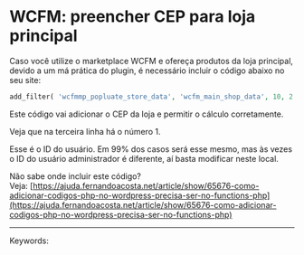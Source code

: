 # WCFM: preencher CEP para loja principal

Caso você utilize o marketplace WCFM e ofereça produtos da loja principal, devido a um má prática do plugin, é necessário incluir o código abaixo no seu site:

```php
add_filter( 'wcfmmp_popluate_store_data', 'wcfm_main_shop_data', 10, 2 ); function wcfm_main_shop_data( $settings, $id ) { if ( 1 !== intval( $id ) ) { return $settings; } $settings['address'] = array( 'street_1' => '', 'street_2' => '', 'city' => '', 'zip' => WC()->countries->get_base_postcode(), 'state' => WC()->countries->get_base_state(), 'country' => 'BR', ); return $settings; }
```

Este código vai adicionar o CEP da loja e permitir o cálculo corretamente.

Veja que na terceira linha há o número 1.

Esse é o ID do usuário. Em 99% dos casos será esse mesmo, mas às vezes o ID do usuário administrador é diferente, aí basta modificar neste local.

Não sabe onde incluir este código? Veja: [https://ajuda.fernandoacosta.net/article/show/65676-como-adicionar-codigos-php-no-wordpress-precisa-ser-no-functions-php](https://ajuda.fernandoacosta.net/article/show/65676-como-adicionar-codigos-php-no-wordpress-precisa-ser-no-functions-php)

___

Keywords: